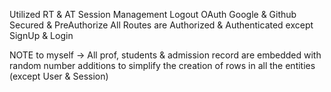 Utilized RT & AT 
Session Management
Logout
OAuth Google & Github
Secured & PreAuthorize
All Routes are Authorized & Authenticated except SignUp & Login 

NOTE to myself -> All prof, students & admission record are embedded with random number additions to simplify the creation of rows in all the entities (except User & Session)
